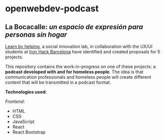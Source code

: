 # openwebdev-podcast

## La Bocacalle: *un espacio de expresión para personas sin hogar*

[Learn by helping](https://learningbyhelping.com/en/?ignorenitro=7c106a18ca3529c8a845b5b145be2bcb), a social innovation lab, in collaboration with the UX/UI students at [Iron Hack Barcelona](https://www.ironhack.com/en/barcelona) have identified and created proposals for 5 projects.

This repository contains the work-in-progress on one of these projects: a **podcast developed with and for homeless people**. The idea is that communication professionals and homeless people will create different content that will be transmitted in a podcast format.  


**Technologies used:**

*Frontend*:  
* HTML
* CSS
* JavaScript
* React
* React Bootstrap